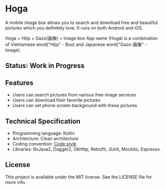 # Hoga
A mobile image box allows you to search and download free and beautiful pictures which you definitely love. 
It runs on both Android and iOS.  

Hoga = Hộp + Gazo(画像) = Image box 
App name (Hoga) is a combination of Vietnamese word("Hộp" - Box) and Japanese word("Gazo-画像" - Image).

## Status: Work in Progress

## Features
- Users can search pictures from various free image services
- Users can download their favorite pictures
- Users can set phone screen background with these pictures

## Technical Specification

* Programming language: Kotlin
* Architecture: Clean architecture
* Coding convention: [Code style](https://github.com/mcrafts/mobile-guidelines/blob/master/android-code-conventions.md)
* Libraries: RxJava2, Dagger2, OkHttp, Retrofit, JUnit, Mockito, Espresso.

## License
This project is available under the MIT license. See the LICENSE file for more info.